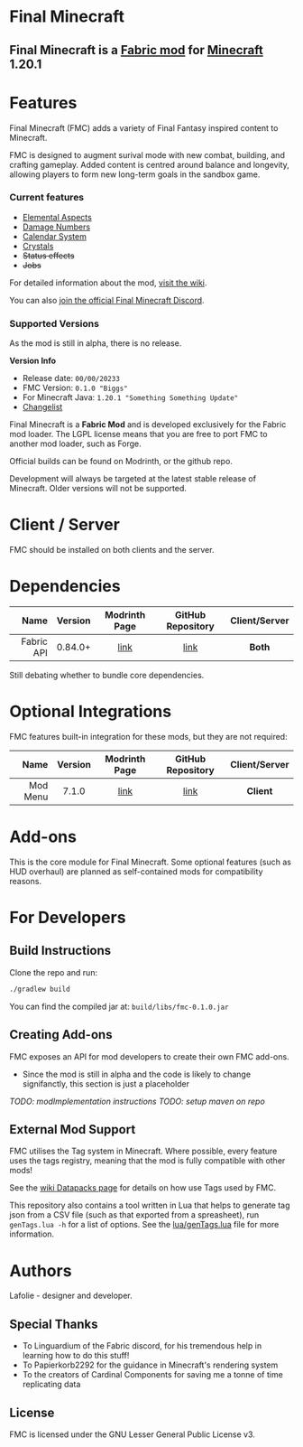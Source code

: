 # Final Minecraft

## Final Minecraft is a [Fabric mod](https://www.fabricmc.net/) for [Minecraft](https://www.minecraft.net/en-us) 1.20.1

# Features
Final Minecraft (FMC) adds a variety of Final Fantasy inspired content to Minecraft.

FMC is designed to augment surival mode with new combat, building, and crafting gameplay. Added content is centred around balance and longevity, allowing players to form new long-term goals in the sandbox game.

### Current features
* [Elemental Aspects](#)
* [Damage Numbers](#)
* [Calendar System](#)
* [Crystals](#)
* ~~Status effects~~
* ~~Jobs~~

For detailed information about the mod, [visit the wiki](#).

You can also [join the official Final Minecraft Discord](https://discord.gg/Ytu2f2MAQJ).

### Supported Versions
As the mod is still in alpha, there is no release.

**Version Info**
* Release date: `00/00/20233`
* FMC Version: `0.1.0 "Biggs"`
* For Minecraft Java: `1.20.1 "Something Something Update"`
* [Changelist](wiki/Version-History)

Final Minecraft is a **Fabric Mod** and is developed exclusively for the Fabric mod loader. The LGPL license means that you are free to port FMC to another mod loader, such as Forge.

Official builds can be found on Modrinth, or the github repo.

Development will always be targeted at the latest stable release of Minecraft. Older versions will not be supported.

# Client / Server
FMC should be installed on both clients and the server.

# Dependencies

|                    Name | Version | Modrinth Page     | GitHub Repository | Client/Server |
|------------------------:|:-------:|:-----------------:|:-----------------:|:-------------:|
|              Fabric API | 0.84.0+ | [link][fabric_MR] | [link][fabric_GH] | **Both**      |

Still debating whether to bundle core dependencies.

# Optional Integrations
FMC features built-in integration for these mods, but they are not required:

|                    Name | Version | Modrinth Page     | GitHub Repository | Client/Server |
|------------------------:|:-------:|:-----------------:|:-----------------:|:-------------:|
|                Mod Menu | 7.1.0   | [link][mm_MR]     | [link][mm_GH]     | **Client**    |

# Add-ons

This is the core module for Final Minecraft. Some optional features (such as HUD overhaul) are planned as self-contained mods for compatibility reasons.

# For Developers

## Build Instructions
Clone the repo and run:

```bash
./gradlew build
```

You can find the compiled jar at: `build/libs/fmc-0.1.0.jar`

## Creating Add-ons
FMC exposes an API for mod developers to create their own FMC add-ons.

* Since the mod is still in alpha and the code is likely to change signifanctly, this section is just a placeholder

*TODO: modImplementation instructions*
*TODO: setup maven on repo*


## External Mod Support
FMC utilises the Tag system in Minecraft. Where possible, every feature uses the tags registry, meaning that the mod is fully compatible with other mods!

See the [wiki Datapacks page](#) for details on how use Tags used by FMC.

This repository also contains a tool written in Lua that helps to generate tag json from a CSV file (such as that exported from a spreasheet), run `genTags.lua -h` for a list of options. See the [lua/genTags.lua](lua/genTags.lua) file for more information.

# Authors

Lafolie - designer and developer.

## Special Thanks
* To Linguardium of the Fabric discord, for his tremendous help in learning how to do this stuff!
* To Papierkorb2292 for the guidance in Minecraft's rendering system
* To the creators of Cardinal Components for saving me a tonne of time replicating data

## License

FMC is licensed under the GNU Lesser General Public License v3.

[fabric_MR]: https://modrinth.com/mod/fabric-api
[fabric_GH]: https://github.com/FabricMC/fabric
[mm_MR]: https://modrinth.com/mod/modmenu
[mm_GH]: https://github.com/TerraformersMC/ModMenu